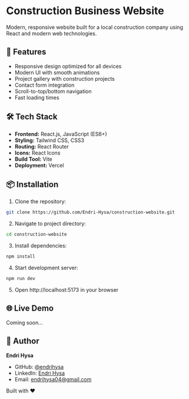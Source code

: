 # Construction Business Website

Modern, responsive website built for a local construction company using React and modern web technologies.

## 🚀 Features

- Responsive design optimized for all devices
- Modern UI with smooth animations
- Project gallery with construction projects
- Contact form integration
- Scroll-to-top/bottom navigation
- Fast loading times

## 🛠️ Tech Stack

- **Frontend:** React.js, JavaScript (ES6+)
- **Styling:** Tailwind CSS, CSS3
- **Routing:** React Router
- **Icons:** React Icons
- **Build Tool:** Vite
- **Deployment:** Vercel

## 📦 Installation

1. Clone the repository:
```bash
git clone https://github.com/Endri-Hysa/construction-website.git
```

2. Navigate to project directory:
```bash
cd construction-website
```

3. Install dependencies:
```bash
npm install
```

4. Start development server:
```bash
npm run dev
```

5. Open http://localhost:5173 in your browser

## 🌐 Live Demo

Coming soon...

## 👤 Author

**Endri Hysa**
- GitHub: [@endrihysa](https://github.com/Endri-Hysa)
- LinkedIn: [Endri Hysa](https://www.linkedin.com/in/endri-hysa-4b17a4317/)
- Email: endrihysa04@gmail.com

Built with ❤️